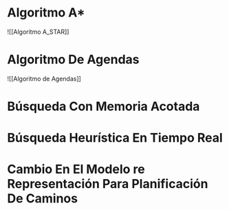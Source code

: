 # Algoritmo A*
![[Algoritmo A_STAR]]

# Algoritmo De Agendas
![[Algoritmo de Agendas]]

# Búsqueda Con Memoria Acotada

# Búsqueda Heurística En Tiempo Real

# Cambio En El Modelo re Representación Para Planificación De Caminos